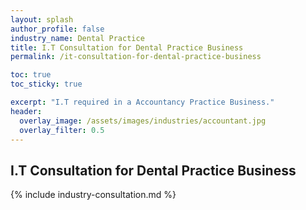 ```yaml
---
layout: splash 
author_profile: false 
industry_name: Dental Practice
title: I.T Consultation for Dental Practice Business
permalink: /it-consultation-for-dental-practice-business

toc: true
toc_sticky: true

excerpt: "I.T required in a Accountancy Practice Business."
header:
  overlay_image: /assets/images/industries/accountant.jpg
  overlay_filter: 0.5 
---
```


## I.T Consultation for Dental Practice Business

{% include industry-consultation.md %}
